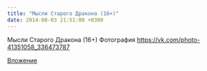 ```yaml
---
title: "Мысли Старого Дракона (16+)"
date: 2014-08-03 21:51:00 +0300
---
```


Мысли Старого Дракона (16+)
Фотография
https://vk.com/photo-41351058_336473787

[Вложение](https://vk.com/photo-41351058_336473787)
